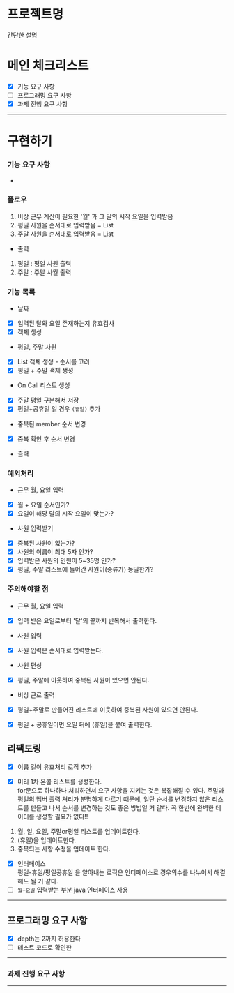 # 프로젝트명

간단한 설명

# 메인 체크리스트

- [x]  기능 요구 사항
- [ ]  프로그래밍 요구 사항
- [x]  과제 진행 요구 사항

---

# 구현하기

### 기능 요구 사항

-

### 플로우

1. 비상 근무 계산이 필요한 '월' 과 그 달의 시작 요일을 입력받음
2. 평일 사원을 순서대로 입력받음 = List<String>
3. 주말 사원을 순서대로 입력받음 = List<String>
- 출력
1. 평일 : 평일 사원 출력
2. 주말 : 주말 사월 출력

### 기능 목록

- 날짜
- [x] 입력된 달와 요일 존재하는지 유효검사
- [x] 객체 생성
- 평일, 주말 사원
- [x] List<String> 객체 생성 - 순서를 고려
- [x] 평일 + 주말 객체 생성
- On Call 리스트 생성
- [x] 주말 평일 구분해서 저장
- [x] 평일+공휴일 일 경우 `(휴일)` 추가
- 중복된 member 순서 변경
- [x] 중복 확인 후 순서 변경
- 출력

### 예외처리
- 근무 월, 요일 입력
- [x] 월 + 요일 순서인가?
- [x] 요일이 해당 달의 시작 요일이 맞는가?

- 사원 입력받기
- [x] 중복된 사원이 없는가?
- [x] 사원의 이름이 최대 5자 인가?
- [x] 입력받은 사원의 인원이 5~35명 인가?
- [x] 평일, 주말 리스트에 들어간 사원이(종류가) 동일한가?

### 주의해야할 점
- 근무 월, 요일 입력
- [x] 입력 받은 요일로부터 '달'의 끝까지 반복해서 출력한다. 

- 사원 입력
- [x] 사원 입력은 순서대로 입력받는다.
- 사원 편성
- [x] 평일, 주말에 이웃하여 중복된 사원이 있으면 안된다.

- 비상 근로 출력
- [x] 평일+주말로 만들어진 리스트에 이웃하여 중복된 사원이 있으면 안된다.
- [x] 평일 + 공휴일이면 요일 뒤에 (휴일)을 붙여 출력한다.


## 리팩토링
- [x] 이름 길이 유효처리 로직 추가

- [x] 미리 1차 온콜 리스트를 생성한다.<br>
for문으로 하나하나 처리하면서 요구 사항을 지키는 것은 복잡해질 수 있다. 주말과 평일의 멤버 출력 처리가 분명하게 다르기 떄문에,
일단 순서를 변경하지 않은 리스트를 만들고 나서 순서를 변경하는 것도 좋은 방법일 거 같다. 꼭 한번에 완벽한 데이터를 생성할 필요가 없다!!
1. 월, 일, 요일, 주말or평일 리스트를 업데이트한다.
2. (휴일)을 업데이트한다.
3. 중복되는 사항 수정을 업데이트 한다.

- [x] 인터페이스<br>
평일-휴일/평일공휴일 을 알아내는 로직은 인터페이스로 경우의수를 나누어서 해결해도 될 거 같다.
- [ ] `월+요일` 입력받는 부분 java 인터페이스 사용

---

## 프로그래밍 요구 사항

- [x] depth는 2까지 허용한다
- [ ] 테스트 코드로 확인한 

---

### 과제 진행 요구 사항

---
